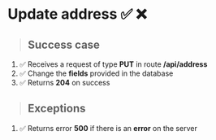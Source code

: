# Update address ✅ ❌

> ## Success case

01. ✅ Receives a request of type **PUT** in route **/api/address**
00. ✅ Change the **fields** provided in the database
00. ✅ Returns **204** on success

> ## Exceptions

01. ✅ Returns error **500** if there is an **error** on the server
